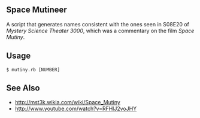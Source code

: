 Space Mutineer
--------------

A script that generates names consistent with the ones seen in S08E20 of _Mystery Science Theater 3000_, which was a commentary on the film _Space Mutiny_.

Usage
-----
```
$ mutiny.rb [NUMBER]
```


See Also
--------
* http://mst3k.wikia.com/wiki/Space_Mutiny
* http://www.youtube.com/watch?v=RFHlJ2voJHY

